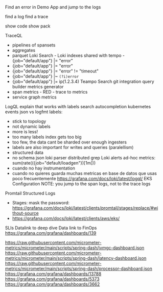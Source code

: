 Find an error in Demo App and jump to the logs

find a log
find a trace


show code
show pack


TraceQL
- pipelines of spansets
- aggregates
- parquet
Loki Search - Loki indexes shared with tempo - {job="default/app"}  |= "error"
- {job="default/app"}  |= "error"
- {job="default/app"}  |= "error" != "timeout"
- {job="default/app"}  |~ `(?i)error`
- {job="default/app"}  |= ip(1.2.3.4)
Teampo Search
git integration
query builder
metrics generator
- span metrics - RED - trace to metrics
- service graph metrics

LogQL
explain that works with labels
search autocompletion
kubernetes events
json vs logfmt
labels:
- stick to topology
- not dynamic labels
- more is less!
- too many labels index gets too big
- too few, the data cant be sharded over enough ingesters
- labels are also important for writes and queries (paralellism)
- structured data
- no schema
json loki parser 
distributed grep
Loki alerts
ad-hoc metrics: sum(rate(({job="default/loadgen"})[1m]))
- cuando no hay instrumentation
- cuando no quieres guarda muchas metricas en base de datos que usas poco frecuentemente
  https://grafana.com/docs/loki/latest/logql/
EKS Configuration
NOTE: you jump to the span logs, not to the trace logs


Promtail
Structured Logs
- Stages: mask the password: https://grafana.com/docs/loki/latest/clients/promtail/stages/replace/#without-source
- https://grafana.com/docs/loki/latest/clients/aws/eks/

SLIs
Datalink to deep dive
Data link to FinOps https://grafana.com/grafana/dashboards/139


https://raw.githubusercontent.com/micrometer-metrics/micrometer/main/scripts/spring-dash/jvmgc-dashboard.json
https://raw.githubusercontent.com/micrometer-metrics/micrometer/main/scripts/spring-dash/latency-dashboard.json
https://raw.githubusercontent.com/micrometer-metrics/micrometer/main/scripts/spring-dash/processor-dashboard.json
https://grafana.com/grafana/dashboards/13788
https://grafana.com/grafana/dashboards/5373
https://grafana.com/grafana/dashboards/3662


